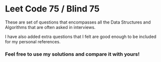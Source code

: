 # Leet Code 75 / Blind 75

These are set of questions that encompasses all the Data Structures and Algorithms that are often asked in interviews.

I have also added extra questions that I felt are good enough to be included for my personal references.

### Feel free to use my solutions and compare it with yours!
